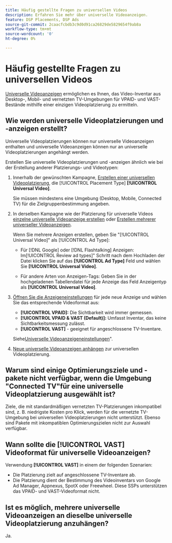 ```yaml
---
title: Häufig gestellte Fragen zu universellen Videos
description: Erfahren Sie mehr über universelle Videoanzeigen.
feature: DSP Placements, DSP Ads
source-git-commit: 2caacfcbdb3c9d0d91ca26829de5829654f9ab8a
workflow-type: tm+mt
source-wordcount: '0'
ht-degree: 0%

---
```


# Häufig gestellte Fragen zu universellen Videos

[Universelle Videoanzeigen](/help/dsp/campaign-management/ads/ad-about.md#ad-types) ermöglichen es Ihnen, das Video-Inventar aus Desktop-, Mobil- und vernetzten TV-Umgebungen für VPAID- und VAST-Bestände mithilfe einer einzigen Videoplatzierung zu ermitteln.

## Wie werden universelle Videoplatzierungen und -anzeigen erstellt?

Universelle Videoplatzierungen können nur universelle Videoanzeigen enthalten und universelle Videoanzeigen können nur an universelle Videoplatzierungen angehängt werden.

Erstellen Sie universelle Videoplatzierungen und -anzeigen ähnlich wie bei der Erstellung anderer Platzierungs- und Videotypen:

1. Innerhalb der gewünschten Kampagne, [Erstellen einer universellen Videoplatzierung](/help/dsp/campaign-management/placements/placement-create.md), die [!UICONTROL Placement Type] **[!UICONTROL Universal Video]**.

   Sie müssen mindestens eine Umgebung (Desktop, Mobile, Connected TV) für die Zielgruppenbestimmung angeben.

1. In derselben Kampagne wie der Platzierung für universelle Videos [einzelne universelle Videoanzeige erstellen](/help/dsp/campaign-management/ads/ad-create.md) oder [Erstellen mehrerer universeller Videoanzeigen](/help/dsp/campaign-management/ads/ad-create-multiple.md).

   Wenn Sie mehrere Anzeigen erstellen, geben Sie &quot;[!UICONTROL Universal Video]&quot; als [!UICONTROL Ad Type]:

   * Für [!DNL Google] oder [!DNL Flashtalking] Anzeigen: Im[!UICONTROL Review ad types]&quot; Schritt nach dem Hochladen der Datei klicken Sie auf das **[!UICONTROL Ad Type]** Feld und wählen Sie **[!UICONTROL Universal Video]**.

   * Für andere Arten von Anzeigen-Tags: Geben Sie in der hochgeladenen Tabellendatei für jede Anzeige das Feld Anzeigentyp als **[!UICONTROL Universal Video]**.

1. [Öffnen Sie die Anzeigeneinstellungen](/help/dsp/campaign-management/ads/ad-edit.md) für jede neue Anzeige und wählen Sie das entsprechende Videoformat aus:

   * **[!UICONTROL VPAID]:** Die Sichtbarkeit wird immer gemessen.
   * **[!UICONTROL VPAID & VAST (Default)]:** Umfasst Inventar, das keine Sichtbarkeitsmessung zulässt.
   * **[!UICONTROL VAST]** - geeignet für angeschlossene TV-Inventare.

   Siehe[Universelle Videoanzeigeneinstellungen](/help/dsp/campaign-management/ads/ad-settings-universal-video.md)&quot;.

1. [Neue universelle Videoanzeigen anhängen](/help/dsp/campaign-management/ads/ad-attach-to-placement.md) zur universellen Videoplatzierung.

## Warum sind einige Optimierungsziele und -pakete nicht verfügbar, wenn die Umgebung &quot;Connected TV&quot;für eine universelle Videoplatzierung ausgewählt ist?

Ziele, die mit standardmäßigen vernetzten TV-Platzierungen inkompatibel sind, z. B. niedrigste Kosten pro Klick, werden für die vernetzte TV-Umgebung bei universellen Videoplatzierungen nicht unterstützt. Ebenso sind Pakete mit inkompatiblen Optimierungszielen nicht zur Auswahl verfügbar.

## Wann sollte die **[!UICONTROL VAST]** Videoformat für universelle Videoanzeigen?

Verwendung **[!UICONTROL VAST]** in einem der folgenden Szenarien:

* Die Platzierung zielt auf angeschlossene TV-Inventare ab.
* Die Platzierung dient der Bestimmung des Videoinventars von Google Ad Manager, Appnexus, SpotX oder Freewheel. Diese SSPs unterstützen das VPAID- und VAST-Videoformat nicht.

## Ist es möglich, mehrere universelle Videoanzeigen an dieselbe universelle Videoplatzierung anzuhängen?

Ja.
